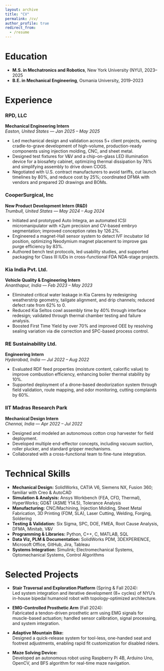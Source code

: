 ```yaml
---
layout: archive
title: "CV"
permalink: /cv/
author_profile: true
redirect_from:
  - /resume
---
```



# Education

* **M.S. in Mechatronics and Robotics**, New York University (NYU), 2023–2025  
* **B.E. in Mechanical Engineering**, Osmania University, 2019–2023  

# Experience

### RPD, LLC  
**Mechanical Engineering Intern**  
_Easton, United States — Jan 2025 – May 2025_  
- Led mechanical design and validation across 5+ client projects, owning cradle-to-grave development of high-volume, production-ready components using injection molding, CNC, and sheet metal.  
- Designed test fixtures for V&V and a chip-on-glass LED illumination device for a biosafety cabinet, optimizing thermal dissipation by 78% and simplifying assembly to drive down COGS.  
- Negotiated with U.S. contract manufacturers to avoid tariffs, cut launch timelines by 80%, and reduce cost by 25%; coordinated DFMA with vendors and prepared 2D drawings and BOMs.

### CooperSurgical, Inc  
**New Product Development Intern (R&D)**  
_Trumbull, United States — May 2024 – Aug 2024_  
- Initiated and prototyped Auto Integra, an automated ICSI micromanipulator with ±2µm precision and CV-based embryo segmentation; improved conception rates by 126.2%.  
- Engineered a magnet-Hall sensor system to detect IVF incubator lid position, optimizing Neodymium magnet placement to improve gas purge efficiency by 83%.  
- Authored bench test protocols, led usability studies, and supported packaging for Class III IUDs in cross-functional FDA NDA-stage projects.

### Kia India Pvt. Ltd.  
**Vehicle Quality & Engineering Intern**  
_Ananthapur, India — Feb 2023 – May 2023_  
- Eliminated critical water leakage in Kia Carens by redesigning weatherstrip geometry, tailgate alignment, and drip channels; reduced defect rate from 62% to 0.  
- Reduced Kia Seltos cowl assembly time by 40% through interface redesign; validated through thermal chamber testing and failure analysis.  
- Boosted First Time Yield by over 70% and improved OEE by resolving sealing variation via die correction and SPC-based process control.

### RE Sustainability Ltd.  
**Engineering Intern**  
_Hyderabad, India — Jul 2022 – Aug 2022_  
- Evaluated RDF feed properties (moisture content, calorific value) to improve combustion efficiency, enhancing boiler thermal stability by 10%.  
- Supported deployment of a drone-based deodorization system through field validation, route mapping, and odor monitoring, cutting complaints by 60%.

### IIT Madras Research Park  
**Mechanical Design Intern**  
_Chennai, India — Apr 2022 – Jul 2022_
- Designed and modeled an autonomous cotton crop harvester for field deployment.  
- Developed multiple end-effector concepts, including vacuum suction, roller plucker, and standard gripper mechanisms.  
- Collaborated with a cross-functional team to fine-tune integration.


# Technical Skills

- **Mechanical Design:** SolidWorks, CATIA V6, Siemens NX, Fusion 360; familiar with Creo & AutoCAD  
- **Simulation & Analysis:** Ansys Workbench (FEA, CFD, Thermal), HyperWorks; GD&T (ASME Y14.5), Tolerance Analysis  
- **Manufacturing:** CNC/Machining, Injection Molding, Sheet Metal Fabrication, 3D Printing (FDM, SLA), Laser Cutting, Welding, Forging, Soldering  
- **Testing & Validation:** Six Sigma, SPC, DOE, FMEA, Root Cause Analysis, DFMA, Minitab, V&V  
- **Programming & Libraries:** Python, C++, C, MATLAB, SQL  
- **Data Viz, PLM & Documentation:** SolidWorks PDM, 3DEXPERIENCE, Microsoft Office, GitHub, Jira, Tableau  
- **Systems Integration:** Simulink; Electromechanical Systems, Optomechanical Systems, Control Algorithms

# Selected Projects

- **Stair Traversal and Exploration Platform** (Spring & Fall 2024):  
  Led system integration and iterative development (8+ cycles) of NYU’s in-house bipedal humanoid robot with topology-optimized architecture.  

- **EMG-Controlled Prosthetic Arm** (Fall 2024):  
  Fabricated a tendon-driven prosthetic arm using EMG signals for muscle-based actuation; handled sensor calibration, signal processing, and system integration.

- **Adaptive Mountain Bike:**  
  Designed a quick-release system for tool-less, one-handed seat and footrest adjustments, enabling rapid fit customization for disabled riders.  

- **Maze Solving Device:**  
  Developed an autonomous robot using Raspberry Pi 4B, Arduino Uno, OpenCV, and BFS algorithm for real-time maze navigation.  
